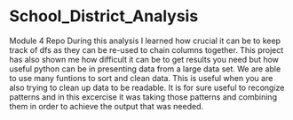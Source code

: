 # School_District_Analysis
Module 4 Repo
During this analysis I learned how crucial it can be to keep track of dfs as they can be re-used to chain columns together. This project has also shown me how difficult it can be to get results you need but how useful python can be in presenting data from a large data set. 
We are able to use many funtions to sort and clean data. This is useful when you are also trying to clean up data to be readable. It is for sure useful to recongize patterns and in this excercise it was taking those patterns and combining them in order to achieve the output that was needed.
